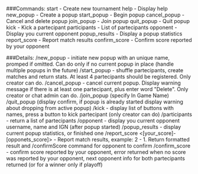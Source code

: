 ###Commands:
start -  Create new tournament
help - Display help
new_popup - Create a popup
start_popup - Begin popup
cancel_popup - Cancel and delete popup
join_popup - Join popup
quit_popup - Quit popup
kick - Kick a partecipant
participants - List of partecipants
opponent - Display you current opponent
popup_results - Display a popup statistics
report_score - Report match results
confirm_score - Confirm score reported by your opponent

###Details:
/new_popup <Name> - initiate new popup with an unique name, promped if omitted. Can do only if no current popup in place (handle multiple popups in the future)
/start_popup <Name> - shuffle partecipants, create matches and return stats. At least 4 partecipants should be registered. Only creator can do.
/cancel_popup <Name> - cancel current popup. Display warning message if there is at least one partecipant, plus enter word "Delete". Only creator or chat admin can do.
/join_popup <IGN> (specify In Game Name)
/quit_popup (display confirm, if popup is already started display warning about dropping from active popup)
/kick - display list of buttons with names, press a button to kick partecipant (only creator can do)
/participants - return a list of partecipants
/opponent - display you current opponent username, name and IGN (after popup started)
/popup_results <Name> - display current popup statistics, or finished one 
/report_score <[your_score]-[opponets_score]> - Report match results, example: 2 - 1. Return formatted result and  /confirmScore command for opponent to confirm
/confirm_score - confirm score reported by your opponent, error returned when no score was reported by your opponent, next opponent info for both partecipants returned (or for a winner only if playoff)
